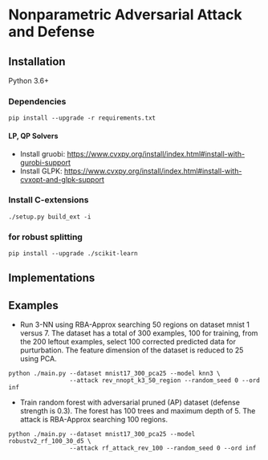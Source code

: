 # Nonparametric Adversarial Attack and Defense

## Installation

Python 3.6+

### Dependencies

```
pip install --upgrade -r requirements.txt
```

#### LP, QP Solvers

- Install gruobi: https://www.cvxpy.org/install/index.html#install-with-gurobi-support
- Install GLPK: https://www.cvxpy.org/install/index.html#install-with-cvxopt-and-glpk-support

### Install C-extensions
```
./setup.py build_ext -i
```

### for robust splitting
```
pip install --upgrade ./scikit-learn
```

## Implementations

## Examples

- Run 3-NN using RBA-Approx searching 50 regions on dataset mnist 1 versus 7.
  The dataset has a total of 300 examples, 100 for training, from the 200
  leftout examples, select 100 corrected predicted data for purturbation.
  The feature dimension of the dataset is reduced to 25 using PCA.
```
python ./main.py --dataset mnist17_300_pca25 --model knn3 \
                 --attack rev_nnopt_k3_50_region --random_seed 0 --ord inf
```

- Train random forest with adversarial pruned (AP) dataset (defense strength is 0.3).
  The forest has 100 trees and maximum depth of 5.
  The attack is RBA-Approx searching 100 regions.
```
python ./main.py --dataset mnist17_300_pca25 --model robustv2_rf_100_30_d5 \
                 --attack rf_attack_rev_100 --random_seed 0 --ord inf
```

